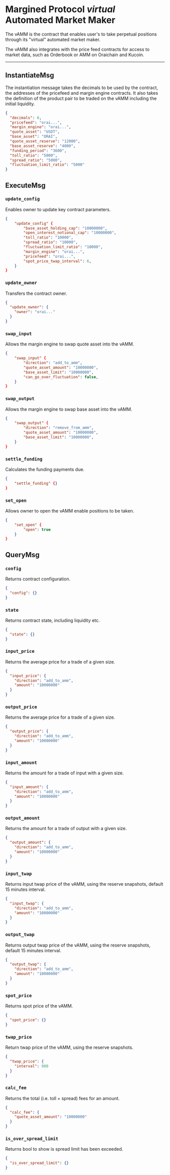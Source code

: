 # Margined Protocol _virtual_ Automated Market Maker

The vAMM is the contract that enables user's to take perpetual positions through its "virtual" automated market maker.

The vAMM also integrates with the price feed contracts for access to market data, such as Orderbook or AMM on Oraichain and Kucoin.

---

## InstantiateMsg

The instantiation message takes the decimals to be used by the contract, the addresses of the pricefeed and margin engine contracts. It also takes the definition of the product pair to be traded on the vAMM including the initial liquidity.

```json
{
  "decimals": 6,
  "pricefeed": "orai...",
  "margin_engine": "orai...",
  "quote_asset": "USDT",
  "base_asset": "ORAI",
  "quote_asset_reserve": "12000",
  "base_asset_reserve": "4000",
  "funding_period": "3600",
  "toll_ratio": "5000",
  "spread_ratio": "5000",
  "fluctuation_limit_ratio": "5000"
}
```

## ExecuteMsg

### `update_config`

Enables owner to update key contract parameters.

```json
{
    "update_config" {
        "base_asset_holding_cap": "10000000",
        "open_interest_notional_cap": "10000000",
        "toll_ratio": "10000",
        "spread_ratio": "10000",
        "fluctuation_limit_ratio": "10000",
        "margin_engine": "orai...",
        "pricefeed": "orai...",
        "spot_price_twap_interval": 6,
    }
}
```

### `update_owner`

Transfers the contract owner.

```json
{
  "update_owner": {
    "owner": "orai..."
  }
}
```

### `swap_input`

Allows the margin engine to swap quote asset into the vAMM.

```json
{
    "swap_input" {
        "direction": "add_to_amm",
        "quote_asset_amount": "10000000",
        "base_asset_limit": "10000000",
        "can_go_over_fluctuation": false,
    }
}
```

### `swap_output`

Allows the margin engine to swap base asset into the vAMM.

```json
{
    "swap_output" {
        "direction": "remove_from_amm",
        "quote_asset_amount": "10000000",
        "base_asset_limit": "10000000",
    }
}
```

### `settle_funding`

Calculates the funding payments due.

```json
{
    "settle_funding" {}
}
```

### `set_open`

Allows owner to open the vAMM enable positions to be taken.

```json
{
    "set_open" {
        "open": true
    }
}
```

## QueryMsg

### `config`

Returns contract configuration.

```json
{
  "config": {}
}
```

### `state`

Returns contract state, including liquidity etc.

```json
{
  "state": {}
}
```

### `input_price`

Returns the average price for a trade of a given size.

```json
{
  "input_price": {
    "direction": "add_to_amm",
    "amount": "10000000"
  }
}
```

### `output_price`

Returns the average price for a trade of a given size.

```json
{
  "output_price": {
    "direction": "add_to_amm",
    "amount": "10000000"
  }
}
```

### `input_amount`

Returns the amount for a trade of input with a given size.

```json
{
  "input_amount": {
    "direction": "add_to_amm",
    "amount": "10000000"
  }
}
```

### `output_amount`

Returns the amount for a trade of output with a given size.

```json
{
  "output_amount": {
    "direction": "add_to_amm",
    "amount": "10000000"
  }
}
```

### `input_twap`

Returns input twap price of the vAMM, using the reserve snapshots, default 15 minutes interval.

```json
{
  "input_twap": {
    "direction": "add_to_amm",
    "amount": "10000000"
  }
}
```

### `output_twap`

Returns output twap price of the vAMM, using the reserve snapshots, default 15 minutes interval.

```json
{
  "output_twap": {
    "direction": "add_to_amm",
    "amount": "10000000"
  }
}
```

### `spot_price`

Returns spot price of the vAMM.

```json
{
  "spot_price": {}
}
```

### `twap_price`

Return twap price of the vAMM, using the reserve snapshots.

```json
{
  "twap_price": {
    "interval": 900
  }
}
```

### `calc_fee`

Returns the total (i.e. toll + spread) fees for an amount.

```json
{
  "calc_fee": {
    "quote_asset_amount": "10000000"
  }
}
```

### `is_over_spread_limit`

Returns bool to show is spread limit has been exceeded.

```json
{
  "is_over_spread_limit": {}
}
```
